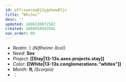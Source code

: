 ```yaml
---
id: pffrzwncoq8j2ygohww07jv
title: “Whites”
desc: ''
updated: 1696336072582
created: 1694058943591
nav_order: 60
---
```

* _Realm_: **ᛁ** *(Niflheimr (Ice))*
* _Need_: **Sex**
* _Project_: **[[Stay|13-13s.axes.projects.stay]]**
* _Color_: **[[White|13-13s.conglomerations.“whites”]]**
* _Month_: **♏** *(Scorpio)*
* ⋮ 